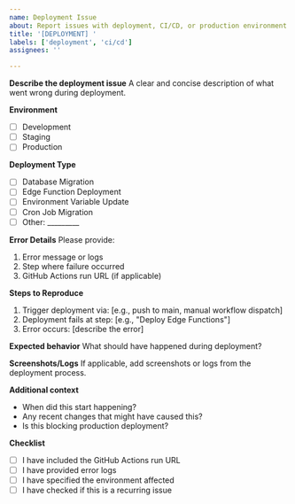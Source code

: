 ```yaml
---
name: Deployment Issue
about: Report issues with deployment, CI/CD, or production environment
title: '[DEPLOYMENT] '
labels: ['deployment', 'ci/cd']
assignees: ''

---
```


**Describe the deployment issue**
A clear and concise description of what went wrong during deployment.

**Environment**
- [ ] Development
- [ ] Staging
- [ ] Production

**Deployment Type**
- [ ] Database Migration
- [ ] Edge Function Deployment
- [ ] Environment Variable Update
- [ ] Cron Job Migration
- [ ] Other: _________

**Error Details**
Please provide:
1. Error message or logs
2. Step where failure occurred
3. GitHub Actions run URL (if applicable)

**Steps to Reproduce**
1. Trigger deployment via: [e.g., push to main, manual workflow dispatch]
2. Deployment fails at step: [e.g., "Deploy Edge Functions"]
3. Error occurs: [describe the error]

**Expected behavior**
What should have happened during deployment?

**Screenshots/Logs**
If applicable, add screenshots or logs from the deployment process.

**Additional context**
- When did this start happening?
- Any recent changes that might have caused this?
- Is this blocking production deployment?

**Checklist**
- [ ] I have included the GitHub Actions run URL
- [ ] I have provided error logs
- [ ] I have specified the environment affected
- [ ] I have checked if this is a recurring issue 